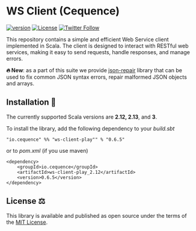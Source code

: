 # WS Client (Cequence)
[![version](https://img.shields.io/badge/version-0.6.5-green.svg)](https://cequence.io) [![License](https://img.shields.io/badge/License-MIT-lightgrey.svg)](https://opensource.org/licenses/MIT) [![Twitter Follow](https://img.shields.io/twitter/follow/cequence_io?style=social)](https://twitter.com/0xbnd)

This repository contains a simple and efficient Web Service client implemented in Scala. The client is designed to interact with RESTful web services, making it easy to send requests, handle responses, and manage errors.

**🔥 New**: as a part of this suite we provide [json-repair](./json-repair/README.md) library that can be used to fix common JSON syntax errors, repair malformed JSON objects and arrays.

## Installation 🚀

The currently supported Scala versions are **2.12, 2.13**, and **3**.

To install the library, add the following dependency to your *build.sbt*

```
"io.cequence" %% "ws-client-play"" % "0.6.5"
```

or to *pom.xml* (if you use maven)

```
<dependency>
    <groupId>io.cequence</groupId>
    <artifactId>ws-client-play_2.12</artifactId>
    <version>0.6.5</version>
</dependency>
```

## License ⚖️

This library is available and published as open source under the terms of the [MIT License](https://opensource.org/licenses/MIT).